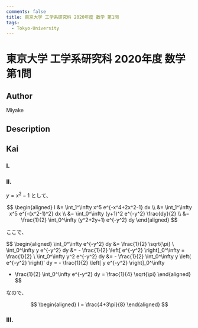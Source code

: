 ```yaml
---
comments: false
title: 東京大学 工学系研究科 2020年度 数学 第1問
tags:
  - Tokyo-University
---
```

# 東京大学 工学系研究科 2020年度 数学 第1問

## **Author**
Miyake

## **Description**

## **Kai**
### I.

### II.
$y=x^2-1$ として、

$$
\begin{aligned}
I
&= \int_1^\infty x^5 e^{-x^4+2x^2-1} dx
\\
&= \int_1^\infty x^5 e^{-(x^2-1)^2} dx
\\
&= \int_0^\infty (y+1)^2 e^{-y^2} \frac{dy}{2}
\\
&= \frac{1}{2} \int_0^\infty (y^2+2y+1) e^{-y^2} dy
\end{aligned}
$$

ここで、

$$
\begin{aligned}
\int_0^\infty e^{-y^2} dy &= \frac{1}{2} \sqrt{\pi}
\\
\int_0^\infty y e^{-y^2} dy
&= - \frac{1}{2} \left[ e^{-y^2} \right]_0^\infty
= \frac{1}{2}
\\
\int_0^\infty y^2 e^{-y^2} dy
&= - \frac{1}{2} \int_0^\infty y \left( e^{-y^2} \right)' dy
= - \frac{1}{2} \left[ y e^{-y^2} \right]_0^\infty
+ \frac{1}{2} \int_0^\infty e^{-y^2} dy
= \frac{1}{4} \sqrt{\pi}
\end{aligned}
$$

なので、

$$
\begin{aligned}
I = \frac{4+3\pi}{8}
\end{aligned}
$$

### III.